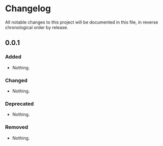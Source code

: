 # Changelog

All notable changes to this project will be documented in this file, in reverse chronological order by release.

## 0.0.1

### Added

- Nothing.

### Changed

- Nothing.

### Deprecated

- Nothing.

### Removed

- Nothing.
